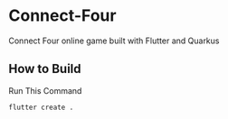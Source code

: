 # Connect-Four
Connect Four online game built with Flutter and Quarkus

## How to Build

Run This Command

```
flutter create .
```
